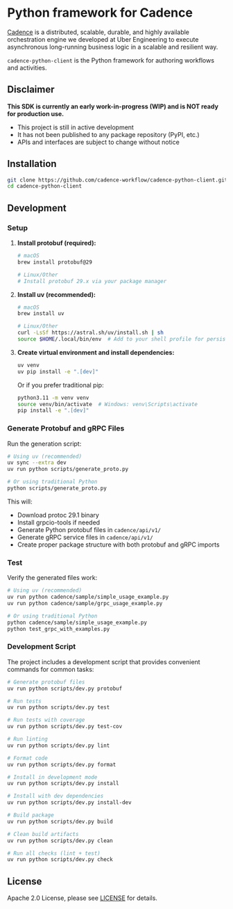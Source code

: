 # Python framework for Cadence

[Cadence](https://github.com/uber/cadence) is a distributed, scalable, durable, and highly available orchestration engine we developed at Uber Engineering to execute asynchronous long-running business logic in a scalable and resilient way.

`cadence-python-client` is the Python framework for authoring workflows and activities.

## Disclaimer
**This SDK is currently an early work-in-progress (WIP) and is NOT ready for production use.**

- This project is still in active development
- It has not been published to any package repository (PyPI, etc.)
- APIs and interfaces are subject to change without notice

## Installation

```bash
git clone https://github.com/cadence-workflow/cadence-python-client.git
cd cadence-python-client
```

## Development

### Setup

1. **Install protobuf (required):**
   ```bash
   # macOS
   brew install protobuf@29

   # Linux/Other
   # Install protobuf 29.x via your package manager
   ```

2. **Install uv (recommended):**
   ```bash
   # macOS
   brew install uv

   # Linux/Other
   curl -LsSf https://astral.sh/uv/install.sh | sh
   source $HOME/.local/bin/env  # Add to your shell profile for persistence
   ```

3. **Create virtual environment and install dependencies:**
   ```bash
   uv venv
   uv pip install -e ".[dev]"
   ```

   Or if you prefer traditional pip:
   ```bash
   python3.11 -m venv venv
   source venv/bin/activate  # Windows: venv\Scripts\activate
   pip install -e ".[dev]"
   ```

### Generate Protobuf and gRPC Files

Run the generation script:
```bash
# Using uv (recommended)
uv sync --extra dev
uv run python scripts/generate_proto.py

# Or using traditional Python
python scripts/generate_proto.py
```

This will:
- Download protoc 29.1 binary
- Install grpcio-tools if needed
- Generate Python protobuf files in `cadence/api/v1/`
- Generate gRPC service files in `cadence/api/v1/`
- Create proper package structure with both protobuf and gRPC imports

### Test

Verify the generated files work:
```bash
# Using uv (recommended)
uv run python cadence/sample/simple_usage_example.py
uv run python cadence/sample/grpc_usage_example.py

# Or using traditional Python
python cadence/sample/simple_usage_example.py
python test_grpc_with_examples.py
```

### Development Script

The project includes a development script that provides convenient commands for common tasks:

```bash
# Generate protobuf files
uv run python scripts/dev.py protobuf

# Run tests
uv run python scripts/dev.py test

# Run tests with coverage
uv run python scripts/dev.py test-cov

# Run linting
uv run python scripts/dev.py lint

# Format code
uv run python scripts/dev.py format

# Install in development mode
uv run python scripts/dev.py install

# Install with dev dependencies
uv run python scripts/dev.py install-dev

# Build package
uv run python scripts/dev.py build

# Clean build artifacts
uv run python scripts/dev.py clean

# Run all checks (lint + test)
uv run python scripts/dev.py check
```

## License

Apache 2.0 License, please see [LICENSE](LICENSE) for details.
